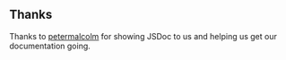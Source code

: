

## Thanks

Thanks to [petermalcolm](https://github.com/petermalcolm) for showing JSDoc to us and helping us get our documentation going.

